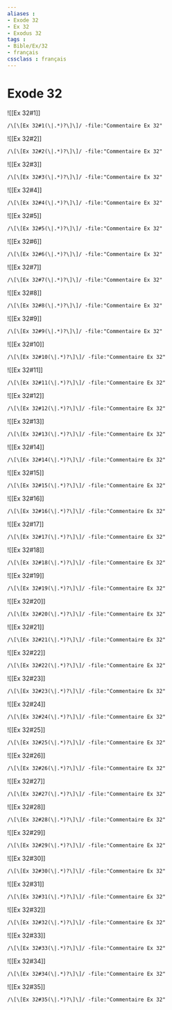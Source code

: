 ```yaml
---
aliases : 
- Exode 32
- Ex 32
- Exodus 32
tags : 
- Bible/Ex/32
- français
cssclass : français
---
```


# Exode 32

![[Ex 32#1]]

```query
/\[\[Ex 32#1(\|.*)?\]\]/ -file:"Commentaire Ex 32"
```

![[Ex 32#2]]

```query
/\[\[Ex 32#2(\|.*)?\]\]/ -file:"Commentaire Ex 32"
```

![[Ex 32#3]]

```query
/\[\[Ex 32#3(\|.*)?\]\]/ -file:"Commentaire Ex 32"
```

![[Ex 32#4]]

```query
/\[\[Ex 32#4(\|.*)?\]\]/ -file:"Commentaire Ex 32"
```

![[Ex 32#5]]

```query
/\[\[Ex 32#5(\|.*)?\]\]/ -file:"Commentaire Ex 32"
```

![[Ex 32#6]]

```query
/\[\[Ex 32#6(\|.*)?\]\]/ -file:"Commentaire Ex 32"
```

![[Ex 32#7]]

```query
/\[\[Ex 32#7(\|.*)?\]\]/ -file:"Commentaire Ex 32"
```

![[Ex 32#8]]

```query
/\[\[Ex 32#8(\|.*)?\]\]/ -file:"Commentaire Ex 32"
```

![[Ex 32#9]]

```query
/\[\[Ex 32#9(\|.*)?\]\]/ -file:"Commentaire Ex 32"
```

![[Ex 32#10]]

```query
/\[\[Ex 32#10(\|.*)?\]\]/ -file:"Commentaire Ex 32"
```

![[Ex 32#11]]

```query
/\[\[Ex 32#11(\|.*)?\]\]/ -file:"Commentaire Ex 32"
```

![[Ex 32#12]]

```query
/\[\[Ex 32#12(\|.*)?\]\]/ -file:"Commentaire Ex 32"
```

![[Ex 32#13]]

```query
/\[\[Ex 32#13(\|.*)?\]\]/ -file:"Commentaire Ex 32"
```

![[Ex 32#14]]

```query
/\[\[Ex 32#14(\|.*)?\]\]/ -file:"Commentaire Ex 32"
```

![[Ex 32#15]]

```query
/\[\[Ex 32#15(\|.*)?\]\]/ -file:"Commentaire Ex 32"
```

![[Ex 32#16]]

```query
/\[\[Ex 32#16(\|.*)?\]\]/ -file:"Commentaire Ex 32"
```

![[Ex 32#17]]

```query
/\[\[Ex 32#17(\|.*)?\]\]/ -file:"Commentaire Ex 32"
```

![[Ex 32#18]]

```query
/\[\[Ex 32#18(\|.*)?\]\]/ -file:"Commentaire Ex 32"
```

![[Ex 32#19]]

```query
/\[\[Ex 32#19(\|.*)?\]\]/ -file:"Commentaire Ex 32"
```

![[Ex 32#20]]

```query
/\[\[Ex 32#20(\|.*)?\]\]/ -file:"Commentaire Ex 32"
```

![[Ex 32#21]]

```query
/\[\[Ex 32#21(\|.*)?\]\]/ -file:"Commentaire Ex 32"
```

![[Ex 32#22]]

```query
/\[\[Ex 32#22(\|.*)?\]\]/ -file:"Commentaire Ex 32"
```

![[Ex 32#23]]

```query
/\[\[Ex 32#23(\|.*)?\]\]/ -file:"Commentaire Ex 32"
```

![[Ex 32#24]]

```query
/\[\[Ex 32#24(\|.*)?\]\]/ -file:"Commentaire Ex 32"
```

![[Ex 32#25]]

```query
/\[\[Ex 32#25(\|.*)?\]\]/ -file:"Commentaire Ex 32"
```

![[Ex 32#26]]

```query
/\[\[Ex 32#26(\|.*)?\]\]/ -file:"Commentaire Ex 32"
```

![[Ex 32#27]]

```query
/\[\[Ex 32#27(\|.*)?\]\]/ -file:"Commentaire Ex 32"
```

![[Ex 32#28]]

```query
/\[\[Ex 32#28(\|.*)?\]\]/ -file:"Commentaire Ex 32"
```

![[Ex 32#29]]

```query
/\[\[Ex 32#29(\|.*)?\]\]/ -file:"Commentaire Ex 32"
```

![[Ex 32#30]]

```query
/\[\[Ex 32#30(\|.*)?\]\]/ -file:"Commentaire Ex 32"
```

![[Ex 32#31]]

```query
/\[\[Ex 32#31(\|.*)?\]\]/ -file:"Commentaire Ex 32"
```

![[Ex 32#32]]

```query
/\[\[Ex 32#32(\|.*)?\]\]/ -file:"Commentaire Ex 32"
```

![[Ex 32#33]]

```query
/\[\[Ex 32#33(\|.*)?\]\]/ -file:"Commentaire Ex 32"
```

![[Ex 32#34]]

```query
/\[\[Ex 32#34(\|.*)?\]\]/ -file:"Commentaire Ex 32"
```

![[Ex 32#35]]

```query
/\[\[Ex 32#35(\|.*)?\]\]/ -file:"Commentaire Ex 32"
```

